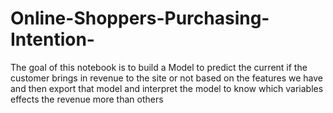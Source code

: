 # Online-Shoppers-Purchasing-Intention-
The goal of this notebook is to build a Model to predict the current if the customer brings in revenue to the site or not based on the features we have and then 
export that model and interpret the model to know which variables effects the revenue more than others
